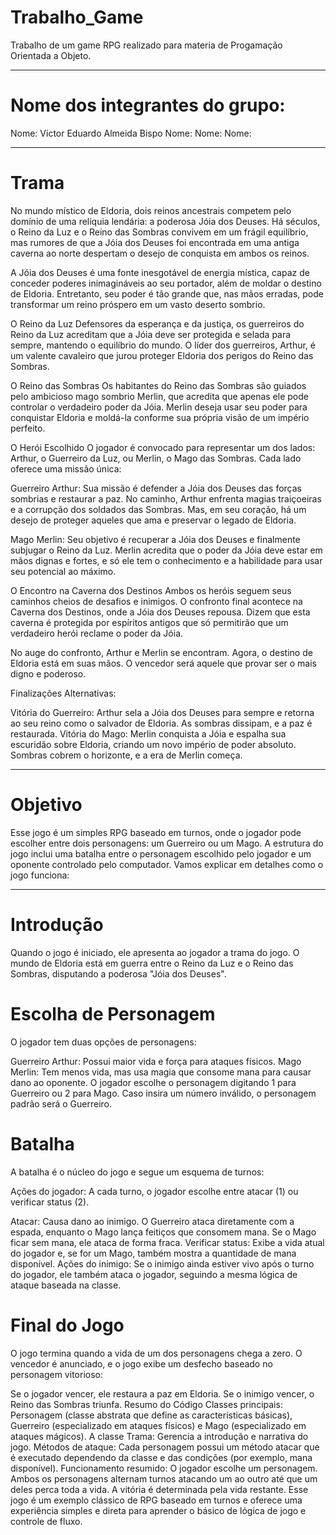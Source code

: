# Trabalho_Game
Trabalho de um game RPG realizado para materia de Progamação Orientada a Objeto.

------------------------------------------------------------------------------------------------------
# Nome dos integrantes do grupo:
Nome: Victor Eduardo Almeida Bispo
Nome:
Nome:
Nome:

------------------------------------------------------------------------------------------------------
# Trama 

No mundo místico de Eldoria, dois reinos ancestrais competem pelo domínio de uma relíquia lendária: a poderosa Jóia dos Deuses. Há séculos, o Reino da Luz e o Reino das Sombras convivem em um frágil equilíbrio, mas rumores de que a Jóia dos Deuses foi encontrada em uma antiga caverna ao norte despertam o desejo de conquista em ambos os reinos.

A Jóia dos Deuses é uma fonte inesgotável de energia mística, capaz de conceder poderes inimagináveis ao seu portador, além de moldar o destino de Eldoria. Entretanto, seu poder é tão grande que, nas mãos erradas, pode transformar um reino próspero em um vasto deserto sombrio.

O Reino da Luz
Defensores da esperança e da justiça, os guerreiros do Reino da Luz acreditam que a Jóia deve ser protegida e selada para sempre, mantendo o equilíbrio do mundo. O líder dos guerreiros, Arthur, é um valente cavaleiro que jurou proteger Eldoria dos perigos do Reino das Sombras.

O Reino das Sombras
Os habitantes do Reino das Sombras são guiados pelo ambicioso mago sombrio Merlin, que acredita que apenas ele pode controlar o verdadeiro poder da Jóia. Merlin deseja usar seu poder para conquistar Eldoria e moldá-la conforme sua própria visão de um império perfeito.

O Herói Escolhido
O jogador é convocado para representar um dos lados: Arthur, o Guerreiro da Luz, ou Merlin, o Mago das Sombras. Cada lado oferece uma missão única:

Guerreiro Arthur: Sua missão é defender a Jóia dos Deuses das forças sombrias e restaurar a paz. No caminho, Arthur enfrenta magias traiçoeiras e a corrupção dos soldados das Sombras. Mas, em seu coração, há um desejo de proteger aqueles que ama e preservar o legado de Eldoria.

Mago Merlin: Seu objetivo é recuperar a Jóia dos Deuses e finalmente subjugar o Reino da Luz. Merlin acredita que o poder da Jóia deve estar em mãos dignas e fortes, e só ele tem o conhecimento e a habilidade para usar seu potencial ao máximo.

O Encontro na Caverna dos Destinos
Ambos os heróis seguem seus caminhos cheios de desafios e inimigos. O confronto final acontece na Caverna dos Destinos, onde a Jóia dos Deuses repousa. Dizem que esta caverna é protegida por espíritos antigos que só permitirão que um verdadeiro herói reclame o poder da Jóia.

No auge do confronto, Arthur e Merlin se encontram. Agora, o destino de Eldoria está em suas mãos. O vencedor será aquele que provar ser o mais digno e poderoso.

Finalizações Alternativas:

Vitória do Guerreiro: Arthur sela a Jóia dos Deuses para sempre e retorna ao seu reino como o salvador de Eldoria. As sombras dissipam, e a paz é restaurada.
Vitória do Mago: Merlin conquista a Jóia e espalha sua escuridão sobre Eldoria, criando um novo império de poder absoluto. Sombras cobrem o horizonte, e a era de Merlin começa.

------------------------------------------------------------------------------------------------------
# Objetivo 
Esse jogo é um simples RPG baseado em turnos, onde o jogador pode escolher entre dois personagens: um Guerreiro ou um Mago. A estrutura do jogo inclui uma batalha entre o personagem escolhido pelo jogador e um oponente controlado pelo computador. Vamos explicar em detalhes como o jogo funciona:

------------------------------------------------------------------------------------------------------

# Introdução
Quando o jogo é iniciado, ele apresenta ao jogador a trama do jogo. O mundo de Eldoria está em guerra entre o Reino da Luz e o Reino das Sombras, disputando a poderosa "Jóia dos Deuses".

# Escolha de Personagem
O jogador tem duas opções de personagens:

Guerreiro Arthur: Possui maior vida e força para ataques físicos.
Mago Merlin: Tem menos vida, mas usa magia que consome mana para causar dano ao oponente.
O jogador escolhe o personagem digitando 1 para Guerreiro ou 2 para Mago. Caso insira um número inválido, o personagem padrão será o Guerreiro.

# Batalha
A batalha é o núcleo do jogo e segue um esquema de turnos:

Ações do jogador: A cada turno, o jogador escolhe entre atacar (1) ou verificar status (2).

Atacar: Causa dano ao inimigo. O Guerreiro ataca diretamente com a espada, enquanto o Mago lança feitiços que consomem mana. Se o Mago ficar sem mana, ele ataca de forma fraca.
Verificar status: Exibe a vida atual do jogador e, se for um Mago, também mostra a quantidade de mana disponível.
Ações do inimigo: Se o inimigo ainda estiver vivo após o turno do jogador, ele também ataca o jogador, seguindo a mesma lógica de ataque baseada na classe.

# Final do Jogo
O jogo termina quando a vida de um dos personagens chega a zero. O vencedor é anunciado, e o jogo exibe um desfecho baseado no personagem vitorioso:

Se o jogador vencer, ele restaura a paz em Eldoria.
Se o inimigo vencer, o Reino das Sombras triunfa.
Resumo do Código
Classes principais: Personagem (classe abstrata que define as características básicas), Guerreiro (especializado em ataques físicos) e Mago (especializado em ataques mágicos).
A classe Trama: Gerencia a introdução e narrativa do jogo.
Métodos de ataque: Cada personagem possui um método atacar que é executado dependendo da classe e das condições (por exemplo, mana disponível).
Funcionamento resumido:
O jogador escolhe um personagem.
Ambos os personagens alternam turnos atacando um ao outro até que um deles perca toda a vida.
A vitória é determinada pela vida restante.
Esse jogo é um exemplo clássico de RPG baseado em turnos e oferece uma experiência simples e direta para aprender o básico de lógica de jogo e controle de fluxo.
